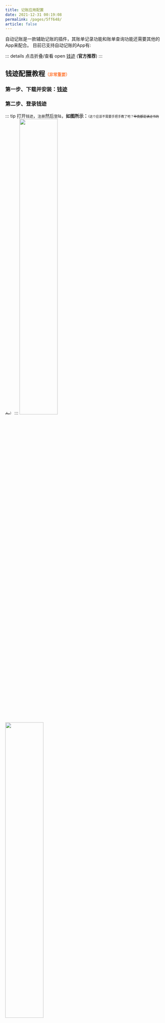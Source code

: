 ```yaml
---
title: 记账应用配置
date: 2021-12-31 00:19:08
permalink: /pages/5ff648/
article: false
---
```


自动记账是一款辅助记账的插件，其账单记录功能和账单查询功能还需要其他的App来配合。
目前已支持自动记账的App有:

::: details 点击折叠/查看 open
[钱迹](https://www.coolapk.com/apk/com.mutangtech.qianji) (**官方推荐**)
:::


## 钱迹配置教程<font color="#ff7733" size="2">（非常重要）</font>

### 第一步、下载并安装：[钱迹](https://www.coolapk.com/apk/com.mutangtech.qianji)

### 第二步、登录钱迹

::: tip
打开`钱迹`，`注册`然后`登陆`，**如图所示：**<font size="1">（这个应该不需要手把手教了吧？~~毕竟都是读过书的人。~~）</font>
:::
<img src="https://cdn.jsdelivr.net/gh/dreamncn/picBed@master/uPic/2021_12_31_11_20_29_1640920829_1640920829148_oU7KEG.jpg" style="width:49%" />
<img src="https://cdn.jsdelivr.net/gh/dreamncn/picBed@master/uPic/2021_12_31_11_20_43_1640920843_1640920843916_zjI3Ys.jpg" style="width:49%" />

### 第三步、设置资产
::: warning
如果你不想区分记录账单的账户可以不用设置资产，在自动记账中打开`懒人模式`后，直接进入[第四步、设置分类](#第四步、设置分类)
:::
::: tip
登录后，点开右上角抽屉，进入`设置`，见下图：
:::
<img src="https://cdn.jsdelivr.net/gh/dreamncn/picBed@master/uPic/2021_12_31_11_27_09_1640921229_1640921229066_FeS2Dh.png" style="width:49%" />
<img src='https://cdn.jsdelivr.net/gh/dreamncn/picBed@master/uPic/2021_12_31_11_28_17_1640921297_1640921297030_mNEYj1.png' alt='2021_12_31_11_28_17_1640921297_1640921297030_mNEYj1' style="width:49%"/>

::: tip
在设置页面，进入`实验室`，找到`资产管理`，打开开关，然后回到主页面，如图所示：
:::

<img src='https://cdn.jsdelivr.net/gh/dreamncn/picBed@master/uPic/2021_12_31_11_38_21_1640921901_1640921901146_BhGPSK.png' alt='2021_12_31_11_38_21_1640921901_1640921901146_BhGPSK' style="width:49%"/>
<img src='https://cdn.jsdelivr.net/gh/dreamncn/picBed@master/uPic/2021_12_31_11_38_32_1640921912_1640921912592_I4ulbp.png' alt='2021_12_31_11_38_32_1640921912_1640921912592_I4ulbp' style="width:49%"/>

::: tip
回到主页后，`向左滑动`或`点击右上角钱包图案`，进入资产页面。然后点击`右下角`，`添加资产`。如图：
:::
<img src='https://cdn.jsdelivr.net/gh/dreamncn/picBed@master/uPic/2021_12_31_11_44_02_1640922242_1640922242119_4gRQbQ.png' alt='2021_12_31_11_44_02_1640922242_1640922242119_4gRQbQ' style="width:49%"/>
<img src='https://cdn.jsdelivr.net/gh/dreamncn/picBed@master/uPic/2021_12_31_11_44_37_1640922277_1640922277592_5NsRUI.png' alt='2021_12_31_11_44_37_1640922277_1640922277592_5NsRUI' style="width:49%"/>


### 第四步、设置分类
钱迹默认有一些分类，如果你对此并不满意，那么，我们就需要修改它。如果你不需要分类，直接进入[自动记账权限配置](03.自动记账配置/01.权限设置.md)
::: tip
回到主页，点击下方的`+`号
:::

::: center
<img src='https://cdn.jsdelivr.net/gh/dreamncn/picBed@master/uPic/2021_12_31_21_29_46_1640957386_1640957386256_q3OiUg.png' alt='2021_12_31_21_29_46_1640957386_1640957386256_q3OiUg' style="width: 200px;"/>
:::

::: tip
点击`管理`，修改分类，这里如何修改我就不再赘述了
:::

<img src='https://cdn.jsdelivr.net/gh/dreamncn/picBed@master/uPic/2021_12_31_21_30_32_1640957432_1640957432157_A3Cp0p.png' alt='2021_12_31_21_30_32_1640957432_1640957432157_A3Cp0p' style="width: 49%"/>
<img src='https://cdn.jsdelivr.net/gh/dreamncn/picBed@master/uPic/2021_12_31_21_30_54_1640957454_1640957454936_kfAhyt.jpg' alt='2021_12_31_21_30_54_1640957454_1640957454936_kfAhyt' style="width: 49%"/>



::: warning
**我们还有一件事情要做**：允许钱迹`自启动`，**这很重要！！！！** 否则你将进入随缘记账时代。
:::

钱迹其他功能，大家可以自行查看钱迹的[官方文档](http://docs.qianjiapp.com/)。

::: center
下面进入[自动记账权限配置](03.自动记账配置/01.权限设置.md)
:::

<Vssue :title="$title" />